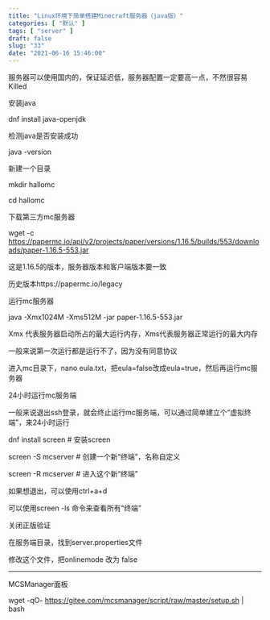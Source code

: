 ```yaml
---
title: "Linux环境下简单搭建Minecraft服务器（java版）"
categories: [ "默认" ]
tags: [ "server" ]
draft: false
slug: "33"
date: "2021-06-16 15:46:00"
---
```


服务器可以使用国内的，保证延迟低，服务器配置一定要高一点，不然很容易Killed

安装java

dnf install java-openjdk

检测java是否安装成功

java -version


新建一个目录

mkdir hallomc

cd hallomc

下载第三方mc服务器

wget -c https://papermc.io/api/v2/projects/paper/versions/1.16.5/builds/553/downloads/paper-1.16.5-553.jar

这是1.16.5的版本，服务器版本和客户端版本要一致

历史版本https://papermc.io/legacy

运行mc服务器

java -Xmx1024M -Xms512M -jar paper-1.16.5-553.jar

Xmx 代表服务器启动所占的最大运行内存，Xms代表服务器正常运行的最大内存

一般来说第一次运行都是运行不了，因为没有同意协议

进入mc目录下，nano eula.txt，把eula=false改成eula=true，然后再运行mc服务器


24小时运行mc服务端

一般来说退出ssh登录，就会终止运行mc服务端，可以通过简单建立个“虚拟终端”，来24小时运行

dnf install screen  # 安装screen

screen -S mcserver # 创建一个新“终端”，名称自定义

screen -R mcserver # 进入这个新“终端”

如果想退出，可以使用ctrl+a+d


可以使用screen -ls 命令来查看所有“终端”


关闭正版验证

在服务端目录，找到server.properties文件

修改这个文件，把onlinemode 改为 false 




---


MCSManager面板

wget -qO- https://gitee.com/mcsmanager/script/raw/master/setup.sh | bash